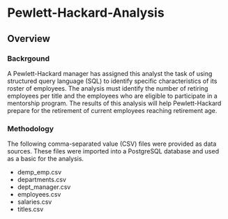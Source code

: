 # Pewlett-Hackard-Analysis

## Overview

### Backrgound
A Pewlett-Hackard manager has assigned this analyst the task of using structured query language (SQL) to identify specific characteristics of its roster of employees. The analysis must identify the number of retiring employees per title and the employees who are eligible to participate in a mentorship program. The results of this analysis will help Pewlett-Hackard prepare for the retirement of current employees reaching retirement age.

### Methodology
The following comma-separated value (CSV) files were provided as data sources. These files were imported into a PostgreSQL database and used as a basic for the analysis.
* demp_emp.csv
* departments.csv
* dept_manager.csv
* employees.csv
* salaries.csv
* titles.csv

